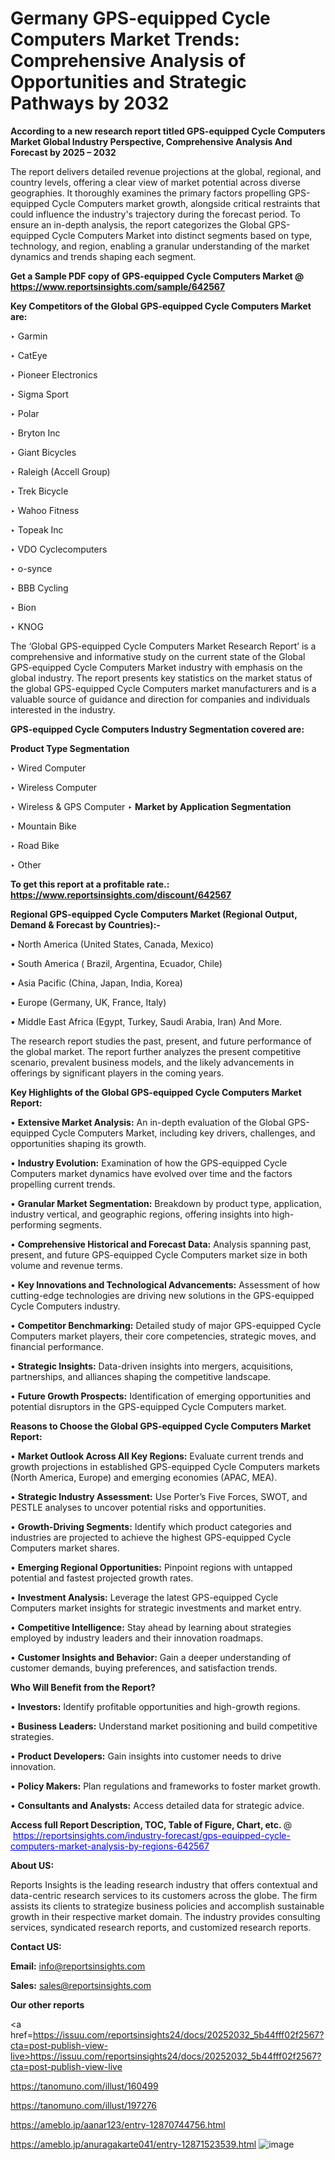 # Germany GPS-equipped Cycle Computers Market Trends: Comprehensive Analysis of Opportunities and Strategic Pathways by 2032

<strong>According to a new research report titled GPS-equipped Cycle Computers Market Global Industry Perspective, Comprehensive Analysis And Forecast by 2025 – 2032</strong>

The report delivers detailed revenue projections at the global, regional, and country levels, offering a clear view of market potential across diverse geographies. It thoroughly examines the primary factors propelling GPS-equipped Cycle Computers market growth, alongside critical restraints that could influence the industry's trajectory during the forecast period. To ensure an in-depth analysis, the report categorizes the Global GPS-equipped Cycle Computers Market into distinct segments based on type, technology, and region, enabling a granular understanding of the market dynamics and trends shaping each segment.

<strong>Get a Sample PDF copy of GPS-equipped Cycle Computers Market </strong><strong>@<a href=https://www.reportsinsights.com/sample/642567 style=color:#0000ff;> https://www.reportsinsights.com/sample/642567</a></strong></font>

<strong>Key Competitors of the Global GPS-equipped Cycle Computers Market are:</strong>

‣ Garmin

‣ CatEye

‣ Pioneer Electronics

‣ Sigma Sport

‣ Polar

‣ Bryton Inc

‣ Giant Bicycles

‣ Raleigh (Accell Group)

‣ Trek Bicycle

‣ Wahoo Fitness

‣ Topeak Inc

‣ VDO Cyclecomputers

‣ o-synce

‣ BBB Cycling

‣ Bion

‣ KNOG

The ‘Global GPS-equipped Cycle Computers Market Research Report’ is a comprehensive and informative study on the current state of the Global GPS-equipped Cycle Computers Market industry with emphasis on the global industry. The report presents key statistics on the market status of the global GPS-equipped Cycle Computers market manufacturers and is a valuable source of guidance and direction for companies and individuals interested in the industry.

<strong>GPS-equipped Cycle Computers Industry Segmentation covered are:</strong>

<strong>Product Type Segmentation</strong>

‣ Wired Computer

‣ Wireless Computer

‣ Wireless & GPS Computer
‣ 
<strong>Market by Application Segmentation</strong>

‣ Mountain Bike

‣ Road Bike

‣ Other

<strong>To get this report at a profitable rate.: <a href=https://www.reportsinsights.com/discount/642567 style=color:#0000ff;>https://www.reportsinsights.com/discount/642567</a></strong></font>

<strong>Regional GPS-equipped Cycle Computers Market (Regional Output, Demand &amp; Forecast by Countries):-</strong>

• North America (United States, Canada, Mexico)

• South America ( Brazil, Argentina, Ecuador, Chile)

• Asia Pacific (China, Japan, India, Korea)

• Europe (Germany, UK, France, Italy)

• Middle East Africa (Egypt, Turkey, Saudi Arabia, Iran) And More.

The research report studies the past, present, and future performance of the global market. The report further analyzes the present competitive scenario, prevalent business models, and the likely advancements in offerings by significant players in the coming years.

<strong>Key Highlights of the Global GPS-equipped Cycle Computers Market Report:</strong>

• <strong>Extensive Market Analysis:</strong> An in-depth evaluation of the Global GPS-equipped Cycle Computers Market, including key drivers, challenges, and opportunities shaping its growth.

• <strong>Industry Evolution:</strong> Examination of how the GPS-equipped Cycle Computers market dynamics have evolved over time and the factors propelling current trends.

• <strong>Granular Market Segmentation:</strong> Breakdown by product type, application, industry vertical, and geographic regions, offering insights into high-performing segments.

• <strong>Comprehensive Historical and Forecast Data:</strong> Analysis spanning past, present, and future GPS-equipped Cycle Computers market size in both volume and revenue terms.

• <strong>Key Innovations and Technological Advancements:</strong> Assessment of how cutting-edge technologies are driving new solutions in the GPS-equipped Cycle Computers industry.

• <strong>Competitor Benchmarking:</strong> Detailed study of major GPS-equipped Cycle Computers market players, their core competencies, strategic moves, and financial performance.

• <strong>Strategic Insights:</strong> Data-driven insights into mergers, acquisitions, partnerships, and alliances shaping the competitive landscape.

• <strong>Future Growth Prospects:</strong> Identification of emerging opportunities and potential disruptors in the GPS-equipped Cycle Computers market.

<strong>Reasons to Choose the Global GPS-equipped Cycle Computers Market Report:</strong>

• <strong>Market Outlook Across All Key Regions:</strong> Evaluate current trends and growth projections in established GPS-equipped Cycle Computers markets (North America, Europe) and emerging economies (APAC, MEA).

• <strong>Strategic Industry Assessment:</strong> Use Porter’s Five Forces, SWOT, and PESTLE analyses to uncover potential risks and opportunities.

• <strong>Growth-Driving Segments:</strong> Identify which product categories and industries are projected to achieve the highest GPS-equipped Cycle Computers market shares.

• <strong>Emerging Regional Opportunities:</strong> Pinpoint regions with untapped potential and fastest projected growth rates.

• <strong>Investment Analysis:</strong> Leverage the latest GPS-equipped Cycle Computers market insights for strategic investments and market entry.

• <strong>Competitive Intelligence:</strong> Stay ahead by learning about strategies employed by industry leaders and their innovation roadmaps.

• <strong>Customer Insights and Behavior:</strong> Gain a deeper understanding of customer demands, buying preferences, and satisfaction trends.

<strong>Who Will Benefit from the Report?</strong>

• <strong>Investors:</strong> Identify profitable opportunities and high-growth regions.

• <strong>Business Leaders:</strong> Understand market positioning and build competitive strategies.

• <strong>Product Developers:</strong> Gain insights into customer needs to drive innovation.

• <strong>Policy Makers:</strong> Plan regulations and frameworks to foster market growth.

• <strong>Consultants and Analysts:</strong> Access detailed data for strategic advice.
</ul>
<strong>Access full Report Description, TOC, Table of Figure, Chart, etc. </strong>@  <a href=https://reportsinsights.com/industry-forecast/gps-equipped-cycle-computers-market-analysis-by-regions-642567 style=color:#0000ff;>https://reportsinsights.com/industry-forecast/gps-equipped-cycle-computers-market-analysis-by-regions-642567</a></font>

<strong><strong>About US</strong>:</strong>

Reports Insights is the leading research industry that offers contextual and data-centric research services to its customers across the globe. The firm assists its clients to strategize business policies and accomplish sustainable growth in their respective market domain. The industry provides consulting services, syndicated research reports, and customized research reports.

<strong>Contact US:</strong>

<p class=""""><b>Email:</b> <a href=mailto:info@reportsinsights.com>info@reportsinsights.com</a></p>
<p class=""""><b>Sales:</b> <a href=mailto:sales@reportsinsights.com>sales@reportsinsights.com</a></p>

<strong>Our other reports</strong>

<a href=https://issuu.com/reportsinsights24/docs/20252032_5b44fff02f2567?cta=post-publish-view-live>https://issuu.com/reportsinsights24/docs/20252032_5b44fff02f2567?cta=post-publish-view-live</a>

<a href=https://tanomuno.com/illust/160499>https://tanomuno.com/illust/160499</a>

<a href=https://tanomuno.com/illust/197276>https://tanomuno.com/illust/197276</a>

<a href=https://ameblo.jp/aanar123/entry-12870744756.html>https://ameblo.jp/aanar123/entry-12870744756.html</a>

<a href=https://ameblo.jp/anuragakarte041/entry-12871523539.html>https://ameblo.jp/anuragakarte041/entry-12871523539.html</a>
![image](https://github.com/user-attachments/assets/880d0608-ea96-4c90-8e74-5c4270eae617)

